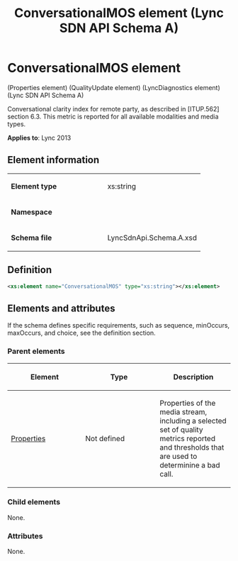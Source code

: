﻿---
title: ConversationalMOS element (Lync SDN API Schema A)
TOCTitle: ConversationalMOS element
ms:assetid: 98e11e67-4e9e-d57f-7007-8eb179e2c93f
ms:mtpsurl: https://msdn.microsoft.com/library/Dn455016(v=office.15)
ms:contentKeyID: 57260893
ms.date: 07/24/2014
mtps_version: v=office.15
dev_langs:
- xml
---

# ConversationalMOS element 

(Properties element) (QualityUpdate element) (LyncDiagnostics element) (Lync SDN API Schema A)

Conversational clarity index for remote party, as described in \[ITUP.562\] section 6.3. This metric is reported for all available modalities and media types.


**Applies to**: Lync 2013

## Element information

<table>
<colgroup>
<col style="width: 50%" />
<col style="width: 50%" />
</colgroup>
<tbody>
<tr class="odd">
<td><p><strong>Element type</strong></p></td>
<td><p>xs:string</p></td>
</tr>
<tr class="even">
<td><p><strong>Namespace</strong></p></td>
<td><p></p></td>
</tr>
<tr class="odd">
<td><p><strong>Schema file</strong></p></td>
<td><p>LyncSdnApi.Schema.A.xsd</p></td>
</tr>
</tbody>
</table>


## Definition

```xml
<xs:element name="ConversationalMOS" type="xs:string"></xs:element>
```

## Elements and attributes

If the schema defines specific requirements, such as sequence, minOccurs, maxOccurs, and choice, see the definition section.

### Parent elements

<table>
<colgroup>
<col style="width: 33%" />
<col style="width: 33%" />
<col style="width: 33%" />
</colgroup>
<thead>
<tr class="header">
<th><p>Element</p></th>
<th><p>Type</p></th>
<th><p>Description</p></th>
</tr>
</thead>
<tbody>
<tr class="odd">
<td><p><a href="properties-element-qualityupdate-element-sdn-api-schema-a.md">Properties</a></p></td>
<td><p>Not defined</p></td>
<td><p>Properties of the media stream, including a selected set of quality metrics reported and thresholds that are used to determinine a bad call.</p></td>
</tr>
</tbody>
</table>


### Child elements

None.

### Attributes

None.

